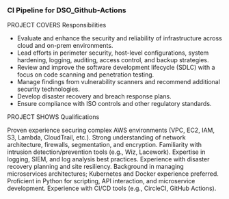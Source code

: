 ### CI Pipeline for DSO_Github-Actions
PROJECT COVERS Responsibilities

- Evaluate and enhance the security and reliability of infrastructure across cloud and on-prem environments.
- Lead efforts in perimeter security, host-level configurations, system hardening, logging, auditing, access control, and backup strategies.
- Review and improve the software development lifecycle (SDLC) with a focus on code scanning and penetration testing.
- Manage findings from vulnerability scanners and recommend additional security technologies.
- Develop disaster recovery and breach response plans.
- Ensure compliance with ISO controls and other regulatory standards.

PROJECT SHOWS Qualifications

Proven experience securing complex AWS environments (VPC, EC2, IAM, S3, Lambda, CloudTrail, etc.).
Strong understanding of network architecture, firewalls, segmentation, and encryption.
Familiarity with intrusion detection/prevention tools (e.g., Wiz, Lacework).
Expertise in logging, SIEM, and log analysis best practices.
Experience with disaster recovery planning and site resiliency.
Background in managing microservices architectures; Kubernetes and Docker experience preferred.
Proficient in Python for scripting, API interaction, and microservice development.
Experience with CI/CD tools (e.g., CircleCI, GitHub Actions).


